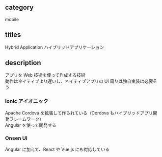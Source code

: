 ## category

mobile

## titles

Hybrid Application
ハイブリッドアプリケーション

## description

アプリを Web 技術を使って作成する技術  
動作はネイティブより遅いし、ネイティブアプリの UI 周りは独自実装は必要そう

### Ionic アイオニック

Apache Cordova を拡張して作られている（Cordova もハイブリッドアプリ開発フレームワーク）  
Angular を使って開発する

### Onsen UI

Angular に加えて、React や Vue.js にも対応している
